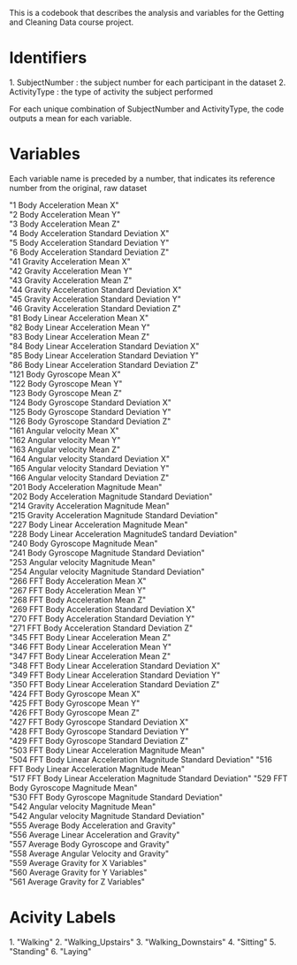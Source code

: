 
This is a codebook that describes the analysis and variables for the Getting and Cleaning Data course project. 

<h1> Identifiers </h1>
1. SubjectNumber : the subject number for each participant in the dataset
2. ActivityType : the type of activity the subject performed

For each unique combination of SubjectNumber and ActivityType, the code outputs a mean for each variable. 

<h1> Variables</h1>
Each variable name is preceded by a number, that indicates its reference number from the original, raw dataset

"1 Body Acceleration Mean X"                                   
"2 Body Acceleration Mean Y"                                   
"3 Body Acceleration Mean Z"                                   
"4 Body Acceleration Standard Deviation X"                     
"5 Body Acceleration Standard Deviation Y"                     
"6 Body Acceleration Standard Deviation Z"                     
"41 Gravity Acceleration Mean X"                               
"42 Gravity Acceleration Mean Y"                               
"43 Gravity Acceleration Mean Z"                               
"44 Gravity Acceleration Standard Deviation X"                 
"45 Gravity Acceleration Standard Deviation Y"                 
"46 Gravity Acceleration Standard Deviation Z"                 
"81 Body Linear Acceleration Mean X"                           
"82 Body Linear Acceleration Mean Y"                           
"83 Body Linear Acceleration Mean Z"                           
"84 Body Linear Acceleration Standard Deviation X"             
"85 Body Linear Acceleration Standard Deviation Y"             
"86 Body Linear Acceleration Standard Deviation Z"             
"121 Body Gyroscope Mean X"                                    
"122 Body Gyroscope Mean Y"                                    
"123 Body Gyroscope Mean Z"                                    
"124 Body Gyroscope Standard Deviation X"                      
"125 Body Gyroscope Standard Deviation Y"                      
"126 Body Gyroscope Standard Deviation Z"                      
"161 Angular velocity Mean X"                                  
"162 Angular velocity Mean Y"                                  
"163 Angular velocity Mean Z"                                  
"164 Angular velocity Standard Deviation X"                    
"165 Angular velocity Standard Deviation Y"                    
"166 Angular velocity Standard Deviation Z"                    
"201 Body Acceleration Magnitude Mean"                         
"202 Body Acceleration Magnitude Standard Deviation"           
"214 Gravity Acceleration Magnitude Mean"                      
"215 Gravity Acceleration Magnitude Standard Deviation"        
"227 Body Linear Acceleration Magnitude Mean"                  
"228 Body Linear Acceleration MagnitudeS tandard Deviation"    
"240 Body Gyroscope Magnitude Mean"                            
"241 Body Gyroscope Magnitude Standard Deviation"              
"253 Angular velocity Magnitude Mean"                          
"254 Angular velocity Magnitude Standard Deviation"            
"266 FFT Body Acceleration Mean X"                             
"267 FFT Body Acceleration Mean Y"                             
"268 FFT Body Acceleration Mean Z"                             
"269 FFT Body Acceleration Standard Deviation X"               
"270 FFT Body Acceleration Standard Deviation Y"               
"271 FFT Body Acceleration Standard Deviation Z"               
"345 FFT Body Linear Acceleration Mean Z"                      
"346 FFT Body Linear Acceleration Mean Y"                      
"347 FFT Body Linear Acceleration Mean Z"                      
"348 FFT Body Linear Acceleration Standard Deviation X"        
"349 FFT Body Linear Acceleration Standard Deviation Y"        
"350 FFT Body Linear Acceleration Standard Deviation Z"        
"424 FFT Body Gyroscope Mean X"                                
"425 FFT Body Gyroscope Mean Y"                                
"426 FFT Body Gyroscope Mean Z"                                
"427 FFT Body Gyroscope Standard Deviation X"                  
"428 FFT Body Gyroscope Standard Deviation Y"                  
"429 FFT Body Gyroscope Standard Deviation Z"                  
"503 FFT Body Linear Acceleration Magnitude Mean"              
"504 FFT Body Linear Acceleration Magnitude Standard Deviation"
"516 FFT Body Linear Acceleration Magnitude Mean"              
"517 FFT Body Linear Acceleration Magnitude Standard Deviation"
"529 FFT Body Gyroscope Magnitude Mean"                        
"530 FFT Body Gyroscope Magnitude Standard Deviation"          
"542 Angular velocity Magnitude Mean"                          
"542 Angular velocity Magnitude Standard Deviation"            
"555 Average Body Acceleration and Gravity"                    
"556 Average Linear Acceleration and Gravity"                  
"557 Average Body Gyroscope and Gravity"                       
"558 Average Angular Velocity and Gravity"                     
"559 Average Gravity for X Variables"                          
"560 Average Gravity for Y Variables"                          
"561 Average Gravity for Z Variables"  


<h1>Acivity Labels</h1>
1.  "Walking"
2. "Walking_Upstairs"
3. "Walking_Downstairs"
4. "Sitting"
5. "Standing"
6. "Laying"
